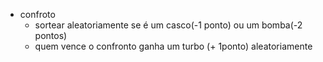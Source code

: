 - confroto
  - sortear aleatoriamente se é um casco(-1 ponto) ou um bomba(-2 pontos)
  - quem vence o confronto ganha um turbo (+ 1ponto) aleatoriamente
